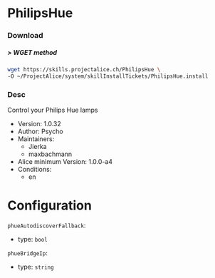 # PhilipsHue

### Download

##### > WGET method
```bash
wget https://skills.projectalice.ch/PhilipsHue \
-O ~/ProjectAlice/system/skillInstallTickets/PhilipsHue.install
```

### Desc
Control your Philips Hue lamps

- Version: 1.0.32
- Author: Psycho
- Maintainers:
  - Jierka
  - maxbachmann
- Alice minimum Version: 1.0.0-a4
- Conditions:
  - en


Configuration
=============

`phueAutodiscoverFallback`:
 - type: `bool`

`phueBridgeIp`:
 - type: `string`

